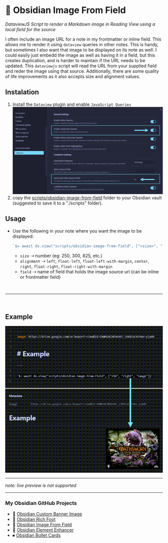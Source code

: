 # 🌅 Obsidian Image From Field
_DataviewJS Script to render a Markdown image in Reading View using a local field for the source_

I often include an image URL for a note in my frontmatter or inline field. This allows me to render it using `dataview` queries in other notes. This is handy, but sometimes I also want that image to be displayed on its note as well. I could easily just embedd the image as well as having it in a field, but this creates duplication, and is harder to maintain if the URL needs to be updated. This `dataviewjs` script will read the URL from your supplied field and reder the image using that source. Additionally, there are some quality of life improvements as it also accepts size and alignment values.

## Instalation
1. Install the `Dataview` plugin and enable `JavaScript Queries`
  ![dataview](docs/dataview.png)
2. copy the [scripts/obsidian-image-from-field](./scripts/obsidian-image-from-field) folder to your Obsidian vault (suggested to save it to a "./scripts" folder).

## Usage
- Use the following in your note where you want the image to be displayed:

    ```javascript
    `$= await dv.view("scripts/obsidian-image-from-field", ["<size>", "<alignment>", "<field>"])`
    ```

    - `size` ⇢ number (eg: 250, 300, 825, etc.)
    - `alignment` ⇢ `left`, `float-left`, `float-left-with-margin`, `center`, `right`, `float-right`, `float-right-with-margin`
    - `field` ⇢ name of field that holds the image source url (can be inline or frontmatter field)

<br>

---

<br>

## Example

  ![example](docs/example.png)

---

_note: live preview is not supported_

---

### My Obsidian GitHub Projects

- 🚩 [Obsidian Custom Banner Image](https://github.com/jparkerweb/obsidian-custom-banner-image)
- 🦶 [Obsidian Rich Foot](https://github.com/jparkerweb/obsidian-rich-foot)
- 🌅 [Obsidian Image From Field](https://github.com/jparkerweb/obsidian-image-from-field/blob/main/README.md)
- 🌟 [Obsidian Element Enhancer](https://github.com/jparkerweb/obsidian-element-enhancer)
- ⏹ [Obsidian Bullet Cards](https://github.com/jparkerweb/obsidian-bullet-cards)
